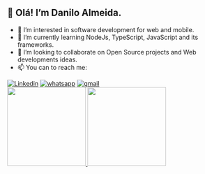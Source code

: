## 👋 Olá! I’m Danilo Almeida.
- 👀 I’m interested in software development for web and mobile.
- 🌱 I’m currently learning NodeJs, TypeScript, JavaScript and its frameworks.
- 💞️ I’m looking to collaborate on Open Source projects and Web developments ideas.
- 📫 You can to reach me:

<div>
<a href="https://www.linkedin.com/in/danilo-alcidinei-almeida-b758b870/" target="_blank"><img src="https://img.shields.io/badge/LinkedIn-0077B5?style=for-the-badge&amp;logo=linkedin&amp;logoColor=white" style="max-width: 100%;" alt="Linkedin"></a> <a href="https://api.whatsapp.com/send?phone=5515981511367" target="_blank"><img src="https://img.shields.io/badge/WhatsApp-25D366?style=for-the-badge&logo=whatsapp&logoColor=white" alt="whatsapp"></a> <a href="mailto:daniloalalmeida@gmail.com?subject=Contato via GitHub" target="_blank"><img src="https://img.shields.io/badge/Gmail-D14836?style=for-the-badge&logo=gmail&logoColor=white" alt="gmail"></a><br>
</div>

<div>
<a href="https://github.com/daniloalalmeida-dev?tab=repositories/">
<img height="180em" src="https://github-readme-stats.vercel.app/api?username=daniloalalmeida-dev&show_icons=true&theme=merko">
<img height="180em" src="https://github-readme-stats.vercel.app/api/top-langs/?username=daniloalalmeida-dev&layout=compact&langs_count=16&theme=merko"/>
</div>
